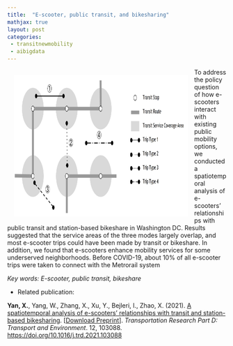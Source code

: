 ```yaml
---
title:  "E-scooter, public transit, and bikesharing"
mathjax: true
layout: post
categories: 
 - transitnewmobility
 - aibigdata
---
```



<img align="left" width="400" height="325" src="https://github.com/jacobyan0/jacobyan0.github.io/raw/master/images/ScootTransit.jpeg" style="vertical-align:middle;margin:15px 15px"> To address the policy question of how e-scooters interact with existing public mobility options, we conducted a spatiotemporal analysis of e-scooters’ relationships with public transit and station-based bikeshare in Washington DC. Results suggested that the service areas of the three modes largely overlap, and most e-scooter trips could have been made by transit or bikeshare. In addition, we found that e-scooters enhance mobility services for some underserved neighborhoods. Before COVID-19, about 10% of all e-scooter trips were taken to connect with the Metrorail system

*Key words: E-scooter, public transit, bikeshare*

* Related publication:

**Yan, X.**, Yang, W., Zhang, X., Xu, Y., Bejleri, I., Zhao, X. (2021). <ins>A spatiotemporal analysis of e-scooters’ relationships with transit and station-based bikesharing</ins>. [[Download Preprint](https://www.researchgate.net/profile/Xilei-Zhao-2/publication/355383039_A_spatiotemporal_analysis_of_e-scooters'_relationships_with_transit_and_station-based_bikeshare/links/616e022c25467d2f0059dea5/A-spatiotemporal-analysis-of-e-scooters-relationships-with-transit-and-station-based-bikeshare.pdf?_sg%5B0%5D=_XqK5sdms5R3ywizuu0YecPO_7-W_iejXqKtKvWji604FbWI18sTD7Ao3MBw9CFpQGyK69F2bcwfqxQuH3AU9w.EI98qaQlXYcsWvPFxBgyt3fZV6uzfkQSQLQk_E25dOzMhFBGHQuTQOdxlAWVSc_RwFThb-UaglzqXi9DAZiCtQ.57QuGZSh3AKI7nwLt0_LPUjgKQ-l74cA2tG4ZFFFKFPBFvQ5r11tTe62U32cKDNlo5icTGp1feQQvw0saU2TZQ&_sg%5B1%5D=Ib0wDK9zjCh0ci0h2Y7DeLwnllgE4d02KG4LrKSi9GPZjC-MsoTPGOUYVB4tqWuSQstTJry3pQnublFLabYxBK58zQImJ0Le_-uofHpfLwvZ.EI98qaQlXYcsWvPFxBgyt3fZV6uzfkQSQLQk_E25dOzMhFBGHQuTQOdxlAWVSc_RwFThb-UaglzqXi9DAZiCtQ.57QuGZSh3AKI7nwLt0_LPUjgKQ-l74cA2tG4ZFFFKFPBFvQ5r11tTe62U32cKDNlo5icTGp1feQQvw0saU2TZQ&_iepl=)]. *Transportation Research Part D: Transport and Environment*. 12, 103088. https://doi.org/10.1016/j.trd.2021.103088
